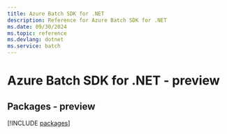 ```yaml
---
title: Azure Batch SDK for .NET
description: Reference for Azure Batch SDK for .NET
ms.date: 09/30/2024
ms.topic: reference
ms.devlang: dotnet
ms.service: batch
---
```

# Azure Batch SDK for .NET - preview
## Packages - preview
[!INCLUDE [packages](batch-index.md)]
